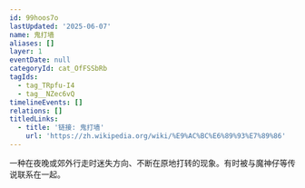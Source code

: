 ```yaml
---
id: 99hoos7o
lastUpdated: '2025-06-07'
name: 鬼打墙
aliases: []
layer: 1
eventDate: null
categoryId: cat_OfFSSbRb
tagIds:
  - tag_TRpfu-I4
  - tag__NZec6vQ
timelineEvents: []
relations: []
titledLinks:
  - title: '链接: 鬼打墙'
    url: 'https://zh.wikipedia.org/wiki/%E9%AC%BC%E6%89%93%E7%89%86'
---
```

一种在夜晚或郊外行走时迷失方向、不断在原地打转的现象。有时被与魔神仔等传说联系在一起。
